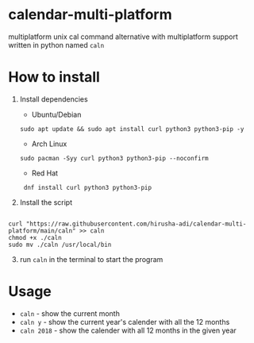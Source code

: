 # calendar-multi-platform

multiplatform unix cal command alternative with multiplatform support written in python named `caln`

# How to install

1. Install dependencies

   - Ubuntu/Debian

   ```
   sudo apt update && sudo apt install curl python3 python3-pip -y
   ```

   - Arch Linux

   ```
   sudo pacman -Syy curl python3 python3-pip --noconfirm
   ```

   - Red Hat

   ```
    dnf install curl python3 python3-pip
   ```

2. Install the script

```

curl "https://raw.githubusercontent.com/hirusha-adi/calendar-multi-platform/main/caln" >> caln
chmod +x ./caln
sudo mv ./caln /usr/local/bin

```

3. run `caln` in the terminal to start the program

# Usage

- `caln` - show the current month
- `caln y` - show the current year's calender with all the 12 months
- `caln 2018` - show the calender with all 12 months in the given year
